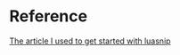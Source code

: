 # Reference
[The article I used to get started with luasnip](https://www.ejmastnak.com/tutorials/vim-latex/luasnip/)

